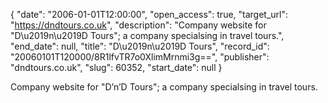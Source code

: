 {
  "date": "2006-01-01T12:00:00", 
  "open_access": true, 
  "target_url": "https://dndtours.co.uk", 
  "description": "Company website for \"D\u2019n\u2019D Tours\"; a company specialsing in travel tours.", 
  "end_date": null, 
  "title": "D\u2019n\u2019D Tours", 
  "record_id": "20060101T120000/8R1lfvTR7o0XlimMrnmi3g==", 
  "publisher": "dndtours.co.uk", 
  "slug": 60352, 
  "start_date": null
}

Company website for "D’n’D Tours"; a company specialsing in travel tours.